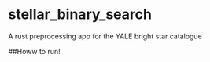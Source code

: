 # stellar_binary_search
A rust preprocessing app for the YALE bright star catalogue

##Howw to run!
